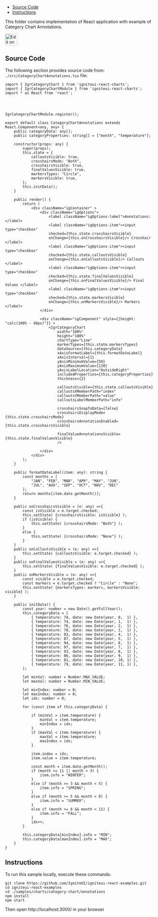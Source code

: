 <!-- NOTE: do not change this file because it will be auto re-generated from template file: -->
<!-- https://github.com/IgniteUI/igniteui-react-examples/tree/master/sample-template-files/ReadMe.md -->

<!-- ## Table of Contents -->
<!-- - [Sample Preview](#Sample-Preview) -->
- [Source Code](#Source-Code)
- [Instructions](#Instructions)

This folder contains implementation of React application with example of Category Chart Annotations.
<!-- in the Category Chart component -->
<!-- [Category Chart](https://infragistics.com/Reactsite/components/category-chart.html) -->

<html lang="en" xmlns="http://www.w3.org/1999/xhtml">
    <body>
        <a target="_blank" href="https://codesandbox.io/s/github/IgniteUI/igniteui-react-examples/tree/master/samples/charts/category-chart/annotations?fontsize=14&hidenavigation=1&theme=dark&view=preview&file=/src/CategoryChartAnnotations.tsx" rel="noopener noreferrer">
            <img height="40px" style="border-radius: 0.25rem" alt="Edit on CodeSandbox" src="https://static.infragistics.com/xplatform/images/sandbox/code.png"/>
        </a>
        <!-- <a target="_blank"
href="https://codesandbox.io/s/github/IgniteUI/igniteui-react-examples/tree/master/samples/maps/geo-map/binding-csv-points?fontsize=14&hidenavigation=1&theme=dark&view=preview">
            <img alt="Edit Sample" src="https://codesandbox.io/static/img/play-codesandbox.svg"/>
        </a> -->
        <!-- <a target="_blank" style="margin-left: 0.5rem"
href="https://codesandbox.io/embed/github/IgniteUI/igniteui-react-examples/tree/master/samples/charts/category-chart/annotations?fontsize=14&hidenavigation=1&theme=dark&view=preview&file=/src/CategoryChartAnnotations.tsx">
            <img height="40px" style="border-radius: 5px" alt="View on CodeSandbox" src="https://static.infragistics.com/xplatform/images/sandbox/view.png"/>
        </a> -->
        <!-- <a target="_blank"
href="https://codesandbox.io/embed/github/IgniteUI/igniteui-react-examples/tree/master/samples/maps/geo-map/binding-csv-points?fontsize=14&hidenavigation=1&theme=dark&view=preview">
            <img alt="View on CodeSandbox" src="https://static.infragistics.com/xplatform/images/sandbox/view.png"/>
        </a>
https://codesandbox.io/embed/react-treemap-overview-rtb45
https://codesandbox.io/static/img/play-codesandbox.svg
https://codesandbox.io/embed/react-treemap-overview-rtb45?view=browser -->
    </body>
</html>

<!-- ## Sample Preview -->

<!-- <iframe
  src="https://codesandbox.io/embed/github/IgniteUI/igniteui-react-examples/tree/master/samples/charts/category-chart/annotations?fontsize=14&hidenavigation=1&theme=dark&view=preview&file=/src/CategoryChartAnnotations.tsx"
  style="width:100%; height:400px; border:0; border-radius: 4px; overflow:hidden;"
  allow="accelerometer; ambient-light-sensor; camera; encrypted-media; geolocation; gyroscope; hid; microphone; midi; payment; usb; vr"
  sandbox="allow-forms allow-modals allow-popups allow-presentation allow-same-origin allow-scripts"
></iframe> -->

## Source Code

The following section provides source code from:
`./src/CategoryChartAnnotations.tsx` file:

```tsx
import { IgrCategoryChart } from 'igniteui-react-charts';
import { IgrCategoryChartModule } from 'igniteui-react-charts';
import * as React from 'react';




IgrCategoryChartModule.register();

export default class CategoryChartAnnotations extends React.Component<any, any> {
    public categoryData: any[];
    public categoryProperties: string[] = ["month", "temperature"];

    constructor(props: any) {
        super(props);
        this.state = {
            calloutsVisible: true,
            crosshairsMode: "Both",
            crosshairsVisible: true,
            finalValuesVisible: true,
            markersTypes: "Circle",
            markersVisible: true,
        };
        this.initData();
    }

    public render() {
        return (
            <div className="igContainer" >
                <div className="igOptions">
                    <label className="igOptions-label">Annotations: </label>
                    <label className="igOptions-item"><input type="checkbox"
                    checked={this.state.crosshairsVisible}
                    onChange={this.onCrosshairsVisible}/> Crosshair </label>
                    <label className="igOptions-item"><input type="checkbox"
                    checked={this.state.calloutsVisible}
                    onChange={this.onCalloutsVisible}/> Callouts </label>
                    <label className="igOptions-item"><input type="checkbox"
                    checked={this.state.finalValuesVisible}
                    onChange={this.onFinalValuesVisible}/> Final Values </label>
                    <label className="igOptions-item"><input type="checkbox"
                    checked={this.state.markersVisible}
                    onChange={this.onMarkersVisible}/> Markers </label>
                </div>

                <div className="igComponent" style={{height: "calc(100% - 40px)"}} >
                    <IgrCategoryChart
                        width="100%"
                        height="100%"
                        chartType="Line"
                        markerTypes={this.state.markersTypes}
                        dataSource={this.categoryData}
                        xAxisFormatLabel={this.formatDateLabel}
                        xAxisInterval={1}
                        yAxisMinimumValue={50}
                        yAxisMaximumValue={120}
                        yAxisLabelLocation="OutsideRight"
                        includedProperties={this.categoryProperties}
                        thickness={2}

                        calloutsVisible={this.state.calloutsVisible}
                        calloutsXMemberPath="index"
                        calloutsYMemberPath="value"
                        calloutsLabelMemberPath="info"

                        crosshairsSnapToData={false}
                        crosshairsDisplayMode={this.state.crosshairsMode}
                        crosshairsAnnotationEnabled={this.state.crosshairsVisible}

                        finalValueAnnotationsVisible={this.state.finalValuesVisible}
                        />

                </div>
            </div>
        );
    }

    public formatDateLabel(item: any): string {
        const months = [
            "JAN", "FEB", "MAR", "APR", "MAY", "JUN",
            "JUL", "AUG", "SEP", "OCT", "NOV", "DEC"
        ];
        return months[item.date.getMonth()];
    }

    public onCrosshairsVisible = (e: any) =>{
        const isVisible = e.target.checked;
        this.setState( {crosshairsVisible: isVisible} );
        if (isVisible) {
            this.setState( {crosshairsMode: "Both"} );
        }
        else {
            this.setState( {crosshairsMode: "None"} );
        }
    }
    public onCalloutsVisible = (e: any) =>{
        this.setState( {calloutsVisible: e.target.checked} );
    }
    public onFinalValuesVisible = (e: any) =>{
        this.setState( {finalValuesVisible: e.target.checked} );
    }
    public onMarkersVisible = (e: any) =>{
        const visible = e.target.checked;
        const markers = e.target.checked ? "Circle" : "None";
        this.setState( {markersTypes: markers, markersVisible: visible} );
    }

    public initData() {
        const year: number = new Date().getFullYear();
        this.categoryData = [
            { temperature: 74, date: new Date(year, 0,  1) },
            { temperature: 74, date: new Date(year, 1,  1) },
            { temperature: 76, date: new Date(year, 2,  1) },
            { temperature: 78, date: new Date(year, 3,  1) },
            { temperature: 83, date: new Date(year, 4,  1) },
            { temperature: 87, date: new Date(year, 5,  1) },
            { temperature: 94, date: new Date(year, 6,  1) },
            { temperature: 97, date: new Date(year, 7,  1) },
            { temperature: 93, date: new Date(year, 8,  1) },
            { temperature: 86, date: new Date(year, 9,  1) },
            { temperature: 81, date: new Date(year, 10, 1) },
            { temperature: 79, date: new Date(year, 11, 1) },
        ];

        let minVal: number = Number.MAX_VALUE;
        let maxVal: number = Number.MIN_VALUE;

        let minIndex: number = 0;
        let maxIndex: number = 0;
        let idx: number = 0;

        for (const item of this.categoryData) {

            if (minVal > item.temperature) {
                minVal = item.temperature;
                minIndex = idx;
            }
            if (maxVal < item.temperature) {
                maxVal = item.temperature;
                maxIndex = idx;
            }

            item.index = idx;
            item.value = item.temperature;

            const month = item.date.getMonth();
            if (month >= 11 || month < 3) {
                item.info = "WINTER";
            }
            else if (month >= 3 && month < 5) {
                item.info = "SPRING";
            }
            else if (month >= 5 && month < 8) {
                item.info = "SUMMER";
            }
            else if (month >= 8 && month < 11) {
                item.info = "FALL";
            }
            idx++;
        }

        this.categoryData[minIndex].info = "MIN";
        this.categoryData[maxIndex].info = "MAX";
    }
}

```

## Instructions
To run this sample locally, execute these commands:

```
git clone https://github.com/IgniteUI/igniteui-react-examples.git
cd igniteui-react-examples
cd ./samples/charts/category-chart/annotations
npm install
npm start

```

Then open http://localhost:3000/ in your browser

